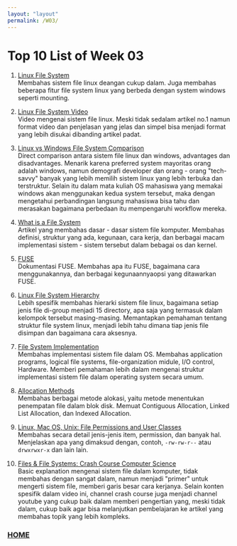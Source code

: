 ```yaml
---
layout: "layout"
permalink: /W03/
---
```


# Top 10 List of Week 03


1. [Linux File System](https://opensource.com/life/16/10/introduction-linux-filesystems)<br>
Membahas sistem file linux deangan cukup dalam. Juga membahas beberapa fitur file system linux yang berbeda dengan system windows seperti mounting.

2. [Linux File System Video](https://www.youtube.com/watch?v=HbgzrKJvDRw)<br>
Video mengenai sistem file linux. Meski tidak sedalam artikel no.1 namun format video dan penjelasan yang jelas dan simpel bisa menjadi format yang lebih disukai dibanding artikel padat.

3. [Linux vs Windows File System Comparison](https://www.guru99.com/linux-differences.html)<br>
Direct comparison antara sistem file linux dan windows, advantages dan disadvantages. Menarik karena preferred system mayoritas orang adalah windows, namun demografi developer dan orang - orang "tech-savvy" banyak yang lebih memilih sistem linux yang lebih terbuka dan terstruktur. Selain itu dalam mata kuliah OS mahasiswa yang memakai windows akan menggunakan kedua system tersebut, maka dengan mengetahui perbandingan langsung mahasiswa bisa tahu dan merasakan bagaimana perbedaan itu mempengaruhi workflow mereka.

4. [What is a File System](https://www.freecodecamp.org/news/file-systems-architecture-explained/)<br>
Artikel yang membahas dasar - dasar sistem file komputer. Membahas definisi, struktur yang ada, kegunaan, cara kerja, dan berbagai macam implementasi sistem - sistem tersebut dalam bebagai os dan kernel.

5. [FUSE](https://www.kernel.org/doc/html/latest/filesystems/fuse.html)<br>
Dokumentasi FUSE. Membahas apa itu FUSE, bagaimana cara menggunakannya, dan berbagai kegunaannyaopsi yang ditawarkan FUSE.

6. [Linux File System Hierarchy](https://www.geeksforgeeks.org/linux-file-hierarchy-structure/)<br>
Lebih spesifik membahas hierarki sistem file linux, bagaimana setiap jenis file di-group menjadi 15 directory, apa saja yang termasuk dalam kelompok tersebut masing-masing. Memantapkan pemahaman tentang struktur file system linux, menjadi lebih tahu dimana tiap jenis file disimpan dan bagaimana cara aksesnya.

7. [File System Implementation](https://www.geeksforgeeks.org/file-system-implementation-in-operating-system/)<br>
Membahas implementasi sistem file dalam OS. Membahas application programs, logical file systems, file-organization midule, I/O control, Hardware. Memberi pemahaman lebih dalam mengenai struktur implementasi sistem file dalam operating system secara umum.

8. [Allocation Methods](https://www.geeksforgeeks.org/file-allocation-methods/)<br>
Membahas berbagai metode alokasi, yaitu metode menentukan penempatan file dalam blok disk. Memuat Contiguous Allocation, Linked List Allocation, dan Indexed Allocation.

9. [Linux, Mac OS, Unix: File Permissions and User Classes](https://devtidbits.com/2012/07/01/linux-file-permissions-and-user-classes/)<br>
Membahas secara detail jenis-jenis item, permission, dan banyak hal. Menjelaskan apa yang dimaksud dengan, contoh, ```-rw-rw-r--``` atau ```drwxrwxr-x``` dan lain lain.

10. [Files & File Systems: Crash Course Computer Science](https://www.youtube.com/watch?v=KN8YgJnShPM)<br>
Basic explanation mengenai sistem file dalam komputer, tidak membahas dengan sangat dalam, namun menjadi "primer" untuk mengerti sistem file, memberi garis besar cara kerjanya. Selain konten spesifik dalam video ini, channel crash course juga menjadi channel youtube yang cukup baik dalam memberi pengertian yang, meski tidak dalam, cukup baik agar bisa melanjutkan pembelajaran ke artikel yang membahas topik yang lebih kompleks.

### [HOME](https://github.com/Theophilus-Lukas/)